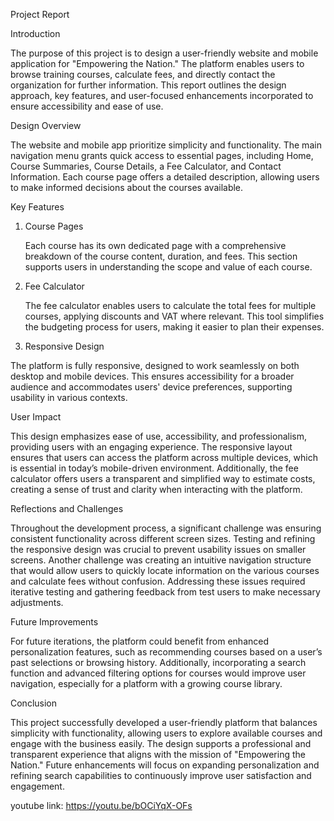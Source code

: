 Project Report 

  

 

  

 Introduction   

The purpose of this project is to design a user-friendly website and mobile application for "Empowering the Nation." The platform enables users to browse training courses, calculate fees, and directly contact the organization for further information. This report outlines the design approach, key features, and user-focused enhancements incorporated to ensure accessibility and ease of use. 

  

 Design Overview   

The website and mobile app prioritize simplicity and functionality. The main navigation menu grants quick access to essential pages, including Home, Course Summaries, Course Details, a Fee Calculator, and Contact Information. Each course page offers a detailed description, allowing users to make informed decisions about the courses available. 

  

Key Features   

1. Course Pages 

   Each course has its own dedicated page with a comprehensive breakdown of the course content, duration, and fees. This section supports users in understanding the scope and value of each course. 

  

2. Fee Calculator 

   The fee calculator enables users to calculate the total fees for multiple courses, applying discounts and VAT where relevant. This tool simplifies the budgeting process for users, making it easier to plan their expenses. 

  

3. Responsive Design 

  The platform is fully responsive, designed to work seamlessly on both desktop and mobile devices. This ensures accessibility for a broader audience and accommodates users' device preferences, supporting usability in various contexts. 

  

 User Impact   

This design emphasizes ease of use, accessibility, and professionalism, providing users with an engaging experience. The responsive layout ensures that users can access the platform across multiple devices, which is essential in today’s mobile-driven environment. Additionally, the fee calculator offers users a transparent and simplified way to estimate costs, creating a sense of trust and clarity when interacting with the platform. 

  

 Reflections and Challenges   

Throughout the development process, a significant challenge was ensuring consistent functionality across different screen sizes. Testing and refining the responsive design was crucial to prevent usability issues on smaller screens. Another challenge was creating an intuitive navigation structure that would allow users to quickly locate information on the various courses and calculate fees without confusion. Addressing these issues required iterative testing and gathering feedback from test users to make necessary adjustments. 

  

 Future Improvements   

For future iterations, the platform could benefit from enhanced personalization features, such as recommending courses based on a user’s past selections or browsing history. Additionally, incorporating a search function and advanced filtering options for courses would improve user navigation, especially for a platform with a growing course library. 

  

Conclusion   

This project successfully developed a user-friendly platform that balances simplicity with functionality, allowing users to explore available courses and engage with the business easily. The design supports a professional and transparent experience that aligns with the mission of "Empowering the Nation." Future enhancements will focus on expanding personalization and refining search capabilities to continuously improve user satisfaction and engagement.                    

youtube link:
https://youtu.be/bOCiYqX-OFs 
